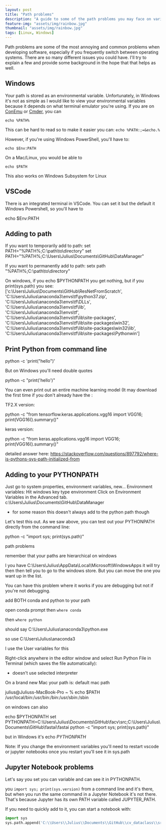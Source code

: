 ```yaml
---
layout: post
title: "Path problems"
description: "A guide to some of the path problems you may face on various operating systems"
feature-img: "assets/img/rainbow.jpg"
thumbnail: "assets/img/rainbow.jpg"
tags: [Linux, Windows]
---
```


Path problems are some of the most annoying and common problems when developing software, especially if you frequently switch between operating systems. There are so many different issues you could have. I'll try to explain a few and provide some background in the hope that that helps as well.

## Windows

Your path is stored as an environmental variable. Unfortunately, in Windows it's not as simple as I would like to view your environmental variables because it depends on what terminal emulator you're using. If you are on [ConEmu](https://conemu.github.io/) or [Cmder](https://cmder.net/), you can

`echo %PATH%`

This can be hard to read so to make it easier you can: `echo %PATH:;=&echo.%`

However, if you're using Windows PowerShell, you'll have to:

`echo $Env:PATH`

On a Mac/Linux, you would be able to 

`echo $PATH`

This also works on Windows Subsystem for Linux

## VSCode

There is an integrated terminal in VSCode. You can set it but the default it Windows Powershell, so you'll have to

echo $Env:PATH


## Adding to path

If you want to temporarily add to path:
set PATH="%PATH%;C:\path\to\directory\"
set PATH="%PATH%;C:\Users\Julius\Documents\GitHub\DataManager"

If you want to permanently add to path:
setx path "%PATH%;C:\path\to\directory\"




On windows, if you echo $PYTHONPATH you get nothing, but if you print(sys.path) you see:
['c:\\Users\\Julius\\Documents\\GitHub\\ResNetFromScratch', 'C:\\Users\\Julius\\anaconda3\\envs\\tf\\python37.zip', 'C:\\Users\\Julius\\anaconda3\\envs\\tf\\DLLs', 'C:\\Users\\Julius\\anaconda3\\envs\\tf\\lib', 'C:\\Users\\Julius\\anaconda3\\envs\\tf', 'C:\\Users\\Julius\\anaconda3\\envs\\tf\\lib\\site-packages', 'C:\\Users\\Julius\\anaconda3\\envs\\tf\\lib\\site-packages\\win32', 'C:\\Users\\Julius\\anaconda3\\envs\\tf\\lib\\site-packages\\win32\\lib', 'C:\\Users\\Julius\\anaconda3\\envs\\tf\\lib\\site-packages\\Pythonwin']

## Print Python from command line

python -c 'print("hello")'

But on Windows you'll need double quotes

python -c "print('hello')"

You can even print out an entire machine learning model (It may download the first time if you don't already have the :

TF2.X version:

python -c "from tensorflow.keras.applications.vgg16 import VGG16; print(VGG16().summary()"

keras version:

python -c "from keras.applications.vgg16 import VGG16; print(VGG16().summary()"



detailed answer here: https://stackoverflow.com/questions/897792/where-is-pythons-sys-path-initialized-from


## Adding to your PYTHONPATH

Just go to system properties, environment variables, new...
Environment variables:
Hit windows key
type environment
Click on Environment Variables in the Advanced tab.
c:\\Users\\Julius\\Documents\\GitHub\\DataManager
- for some reason this doesn't always add to the python path though

Let's test this out. As we saw above, you can test out your PYTHONPATH directly from the command line:

python -c "import sys; print(sys.path)"


path problems

remember that your paths are hierarchical on windows

I you have C:\Users\Julius\AppData\Local\Microsoft\WindowsApps it will try then then tell you to go to the windows store. But you can move the one you want up in the list.

You can have this problem where it works if you are debugging but not if you're not debugging.


add BOTH conda and python to your path

open conda prompt then `where conda`

then `where python`

should say
C:\Users\Julius\anaconda3\python.exe

so use C:\Users\Julius\anaconda3




I use the User variables for this



Right-click anywhere in the editor window and select Run Python File in Terminal (which saves the file automatically):

- doesn't use selected interpreter





On a brand new Mac your path is:
default mac path

julius@Juliuss-MacBook-Pro ~ % echo $PATH
/usr/local/bin:/usr/bin:/bin:/usr/sbin:/sbin







on windows can also

echo $PYTHONPATH
set PYTHONPATH=C:\\Users\Julius\Documents\GitHub\facv\src\;C:\\Users\Julius\Documents\GitHub\fastai\fastai
python -c "import sys; print(sys.path)"

but in Windows it's echo $PYTHONPATH$




Note:
If you change the environment variables you'll need to restart vscode or jupyter notebooks
once you restart you'll see it in sys.path



## Jupyter Notebook problems

Let's say you set you can variable and can see it in PYTHONPATH.


you `import sys; print(sys.version)` from a command line and it's there, but when you run the same command in a Jupyter Notebook it's not there. That's because Jupyter has its own PATH variable called JUPYTER_PATH.

If you need to quickly add to it, you can start a notebook with:

``` python
import sys
sys.path.append('C:\\Users\\Julius\\Documents\\GitHub\\cv_dataclass\\src')
```
